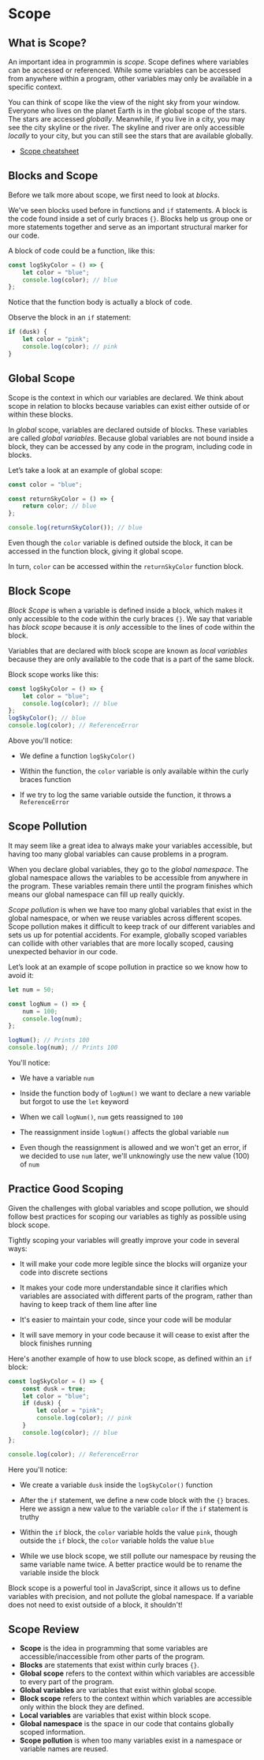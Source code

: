 # Scope

## What is Scope?

An important idea in programmin is _scope_. Scope defines where variables can be
accessed or referenced. While some variables can be accessed from anywhere
within a program, other variables may only be available in a specific context.

You can think of scope like the view of the night sky from your window. Everyone
who lives on the planet Earth is in the global scope of the stars. The stars are
accessed _globally_. Meanwhile, if you live in a city, you may see the city
skyline or the river. The skyline and river are only accessible _locally_ to
your city, but you can still see the stars that are available globally.

-   [Scope cheatsheet](https://www.codecademy.com/learn/introduction-to-javascript/modules/learn-javascript-scope/cheatsheet)

## Blocks and Scope

Before we talk more about scope, we first need to look at _blocks_.

We've seen blocks used before in functions and `if` statements. A block is the
code found inside a set of curly braces `{}`. Blocks help us group one or more
statements together and serve as an important structural marker for our code.

A block of code could be a function, like this:

```js linenums="1"
const logSkyColor = () => {
    let color = "blue";
    console.log(color); // blue
};
```

Notice that the function body is actually a block of code.

Observe the block in an `if` statement:

```js linenums="1"
if (dusk) {
    let color = "pink";
    console.log(color); // pink
}
```

## Global Scope

Scope is the context in which our variables are declared. We think about scope
in relation to blocks because variables can exist either outside of or within
these blocks.

In _global_ scope, variables are declared outside of blocks. These variables are
called _global variables_. Because global variables are not bound inside a
block, they can be accessed by any code in the program, including code in
blocks.

Let’s take a look at an example of global scope:

```js linenums="1"
const color = "blue";

const returnSkyColor = () => {
    return color; // blue
};

console.log(returnSkyColor()); // blue
```

Even though the `color` variable is defined outside the block, it can be
accessed in the function block, giving it global scope.

In turn, `color` can be accessed within the `returnSkyColor` function block.

## Block Scope

_Block Scope_ is when a variable is defined inside a block, which makes it only
accessible to the code within the curly braces `{}`. We say that variable has
_block scope_ because it is _only_ accessible to the lines of code within the
block.

Variables that are declared with block scope are known as _local variables_
because they are only available to the code that is a part of the same block.

Block scope works like this:

```js linenums="1"
const logSkyColor = () => {
    let color = "blue";
    console.log(color); // blue
};
logSkyColor(); // blue
console.log(color); // ReferenceError
```

Above you'll notice:

-   We define a function `logSkyColor()`

-   Within the function, the `color` variable is only available within the curly
    braces function

-   If we try to log the same variable outside the function, it throws a
    `ReferenceError`

## Scope Pollution

It may seem like a great idea to always make your variables accessible, but
having too many global variables can cause problems in a program.

When you declare global variables, they go to the _global namespace_. The global
namespace allows the variables to be accessible from anywhere in the program.
These variables remain there until the program finishes which means our global
namespace can fill up really quickly.

_Scope pollution_ is when we have too many global variables that exist in the
global namespace, or when we reuse variables across different scopes. Scope
pollution makes it difficult to keep track of our different variables and sets
us up for potential accidents. For example, globally scoped variables can
collide with other variables that are more locally scoped, causing unexpected
behavior in our code.

Let’s look at an example of scope pollution in practice so we know how to avoid
it:

```js linenums="1"
let num = 50;

const logNum = () => {
    num = 100;
    console.log(num);
};

logNum(); // Prints 100
console.log(num); // Prints 100
```

You'll notice:

-   We have a variable `num`

-   Inside the function body of `logNum()` we want to declare a new variable but
    forgot to use the `let` keyword

-   When we call `logNum()`, `num` gets reassigned to `100`

-   The reassignment inside `logNum()` affects the global variable `num`

-   Even though the reassignment is allowed and we won't get an error, if we
    decided to use `num` later, we'll unknowingly use the new value (100) of
    `num`

## Practice Good Scoping

Given the challenges with global variables and scope pollution, we should follow
best practices for scoping our variables as tighly as possible using block
scope.

Tightly scoping your variables will greatly improve your code in several ways:

-   It will make your code more legible since the blocks will organize your code
    into discrete sections

-   It makes your code more understandable since it clarifies which variables
    are associated with different parts of the program, rather than having to
    keep track of them line after line

-   It's easier to maintain your code, since your code will be modular

-   It will save memory in your code because it will cease to exist after the
    block finishes running

Here's another example of how to use block scope, as defined within an `if`
block:

```js linenums="1"
const logSkyColor = () => {
    const dusk = true;
    let color = "blue";
    if (dusk) {
        let color = "pink";
        console.log(color); // pink
    }
    console.log(color); // blue
};

console.log(color); // ReferenceError
```

Here you'll notice:

-   We create a variable `dusk` inside the `logSkyColor()` function

-   After the `if` statement, we define a new code block with the `{}` braces.
    Here we assign a new value to the variable `color` if the `if` statement is
    truthy

-   Within the `if` block, the `color` variable holds the value `pink`, though
    outside the `if` block, the `color` variable holds the value `blue`

-   While we use block scope, we still pollute our namespace by reusing the same
    variable name twice. A better practice would be to rename the variable
    inside the block

Block scope is a powerful tool in JavaScript, since it allows us to define
variables with precision, and not pollute the global namespace. If a variable
does not need to exist outside of a block, it shouldn't!

## Scope Review

-   **Scope** is the idea in programming that some variables are
    accessible/inaccessible from other parts of the program.
-   **Blocks** are statements that exist within curly braces `{}`.
-   **Global scope** refers to the context within which variables are accessible
    to every part of the program.
-   **Global variables** are variables that exist within global scope.
-   **Block scope** refers to the context within which variables are accessible
    only within the block they are defined.
-   **Local variables** are variables that exist within block scope.
-   **Global namespace** is the space in our code that contains globally scoped
    information.
-   **Scope pollution** is when too many variables exist in a namespace or
    variable names are reused.
